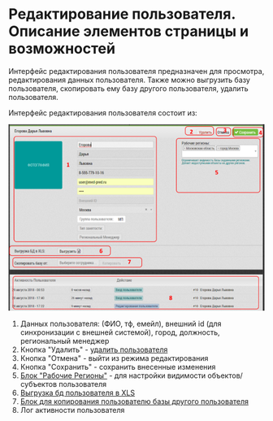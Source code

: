 # Редактирование пользователя. Описание элементов страницы и возможностей

Интерфейс редактирования пользователя предназначен для просмотра, редактирования данных пользователя.
Также можно выгрузить базу пользователя, скопировать ему базу другого пользователя, удалить пользователя.

Интерфейс редактирования пользователя состоит из:

![](../images/accounts-user-edit.png)

1. Данных пользователя: (ФИО, тф, емейл), внешний id (для синхронизации с внешней системой), город, должность, региональный менеджер
2. Кнопка "Удалить" - [удалить пользователя](accounts-user-delete.html)
3. Кнопка "Отмена" - выйти из режима редактирования
4. Кнопка "Сохранить" - сохранить внесенные изменения
5. [Блок "Рабочие Регионы"](accounts-user-region.html) - для настройки видимости объектов/субъектов пользователя
6. [Выгрузка бд пользователя в XLS](accounts-user-base-export.html)
7. [Блок для копирования пользователю базы другого пользователя](accounts-user-base-copy.html)
8. Лог активности пользователя
